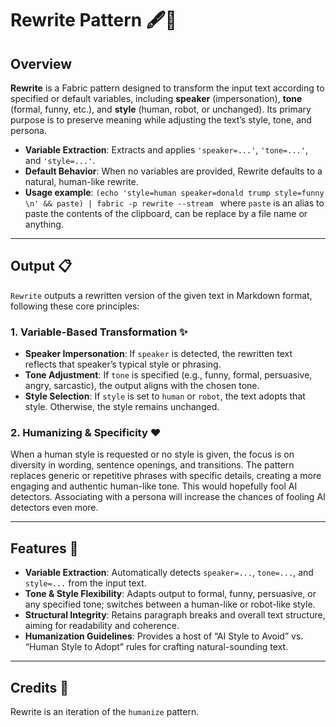 # Rewrite Pattern 🖋️🔄

## Overview

**Rewrite** is a Fabric pattern designed to transform the input text according to specified or default variables, including **speaker** (impersonation), **tone** (formal, funny, etc.), and **style** (human, robot, or unchanged). Its primary purpose is to preserve meaning while adjusting the text’s style, tone, and persona.  

- **Variable Extraction**: Extracts and applies `'speaker=...'`, `'tone=...'`, and `'style=...'`.
- **Default Behavior**: When no variables are provided, Rewrite defaults to a natural, human-like rewrite.
- **Usage example**: `(echo 'style=human speaker=donald trump style=funny \n' && paste) | fabric -p rewrite --stream ` where `paste` is an alias to paste the contents of the clipboard, can be replace by a file name or anything.
---

## Output 📋

`Rewrite` outputs a rewritten version of the given text in Markdown format, following these core principles:

### **1. Variable-Based Transformation** ✨
- **Speaker Impersonation**: If `speaker` is detected, the rewritten text reflects that speaker’s typical style or phrasing.  
- **Tone Adjustment**: If `tone` is specified (e.g., funny, formal, persuasive, angry, sarcastic), the output aligns with the chosen tone.  
- **Style Selection**: If `style` is set to `human` or `robot`, the text adopts that style. Otherwise, the style remains unchanged.

### **2. Humanizing & Specificity** ❤️
When a human style is requested or no style is given, the focus is on diversity in wording, sentence openings, and transitions. The pattern replaces generic or repetitive phrases with specific details, creating a more engaging and authentic human-like tone. This would hopefully fool AI detectors. Associating with a persona will increase the chances of fooling AI detectors even more.

---

## Features 🌟

- **Variable Extraction**: Automatically detects `speaker=...`, `tone=...`, and `style=...` from the input text.
- **Tone & Style Flexibility**: Adapts output to formal, funny, persuasive, or any specified tone; switches between a human-like or robot-like style.
- **Structural Integrity**: Retains paragraph breaks and overall text structure, aiming for readability and coherence.
- **Humanization Guidelines**: Provides a host of “AI Style to Avoid” vs. “Human Style to Adopt” rules for crafting natural-sounding text.

---

## Credits 🙌

Rewrite is an iteration of the `humanize` pattern.
